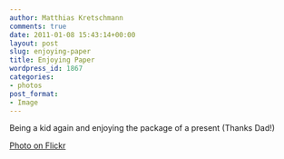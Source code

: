 ```yaml
---
author: Matthias Kretschmann
comments: true
date: 2011-01-08 15:43:14+00:00
layout: post
slug: enjoying-paper
title: Enjoying Paper
wordpress_id: 1867
categories:
- photos
post_format:
- Image
---
```


Being a kid again and enjoying the package of a present (Thanks Dad!)

[Photo on Flickr](http://www.flickr.com/photos/krema/5364880917)

